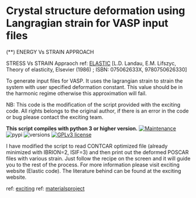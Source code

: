# Crystal structure deformation using Langragian strain for VASP input files
(**) ENERGY Vs STRAIN APPROACH

STRESS Vs STRAIN Appraoch  ref: [ELASTIC](https://elastic.readthedocs.io/en/stable/index.html) [L.D. Landau, E.M. Lifszyc, Theory of elasticity, Elsevier (1986) ; ISBN: 075062633X, 9780750626330]

To generate input files for VASP. It uses the lagrangian strain to strain the system with user specified deformation constant. This value should be in the harmonic regime otherwise this approximation will fail.

NB: This code is the modification of the script provided with the exciting code. All rights belongs to the original author,
if there is an error in the code or bug please contact the exciting team.

**This script compiles with python 3 or higher version.**
[![Maintenance](https://img.shields.io/badge/Maintained%3F-yes-green.svg)](https://GitHub.com/Naereen/StrapDown.js/graphs/commit-activity)
![pypi](https://img.shields.io/pypi/v/pybadges.svg)
![versions](https://img.shields.io/pypi/pyversions/pybadges.svg)
[![GPLv3 license](https://img.shields.io/badge/License-GPLv3-blue.svg)](http://perso.crans.org/besson/LICENSE.html)

I have modified the script to read CONTCAR optimized file (already minimized with IBRION=2, ISIF=3) and then print out the deformed POSCAR files with various strain.
Just follow the recipe on the screen and it will guide you to the rest of the process. For more information please visit exciting website (Elastic code).
The literature behind can be found at the exciting website.


ref: [exciting](http://exciting-code.org/nitrogen-energy-vs-strain-calculations)
ref: [materialsproject](https://wiki.materialsproject.org/Elasticity_calculations)
